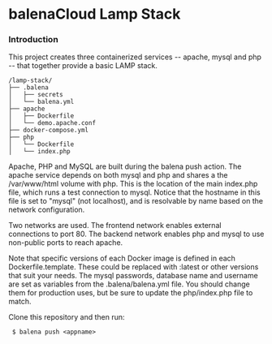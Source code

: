 balenaCloud Lamp Stack
===================================

### Introduction
This project creates three containerized services -- apache, mysql and php -- that together provide a basic LAMP stack.

```
/lamp-stack/
├── .balena
│   ├── secrets
│   └── balena.yml
├── apache
│   ├── Dockerfile
│   └── demo.apache.conf
├── docker-compose.yml
├── php
│   └── Dockerfile
│   └── index.php
```

Apache, PHP and MySQL are built during the balena push action. The apache service depends on both mysql and php and shares a the /var/www/html volume with php. This is the location of the main index.php file, which runs a test connection to mysql. Notice that the hostname in this file is set to "mysql" (not localhost), and is resolvable by name based on the network configuration.

Two networks are used. The frontend network enables external connections to port 80. The backend network enables php and mysql to use non-public ports to reach apache.

Note that specific versions of each Docker image is defined in each Dockerfile.template. These could be replaced with :latest or other versions that suit your needs. The mysql passwords, database name and username are set as variables from the .balena/balena.yml file. You should change them for production uses, but be sure to update the php/index.php file to match. 

Clone this repository and then run:
```
 $ balena push <appname>
```

